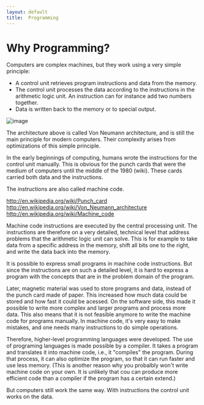 ```yaml
---
layout: default
title:  Programming
---
```



# Why Programming?

Computers are complex machines, but they work using a very simple principle: 

* A control unit retrieves program instructions and data from the memory.
* The control unit processes the data according to the instructions in the arithmetic logic unit. An instruction can for instance add two numbers together.
* Data is written back to the memory or to special output.

![image](http://upload.wikimedia.org/wikipedia/commons/thumb/8/84/Von_Neumann_architecture.svg/330px-Von_Neumann_architecture.svg.png) 

The architecture above is called Von Neumann architecture, and is still the main principle for modern computers. Their complexity arises from optimizations of this simple principle.

In the early beginnings of computing, humans wrote the instructions for the control unit manually. This is obvious for the punch cards that were the medium of computers until the middle of the 1980 (wiki). These cards carried both data and the instructions.

The instructions are also called machine code.

http://en.wikipedia.org/wiki/Punch_card
http://en.wikipedia.org/wiki/Von_Neumann_architecture
http://en.wikipedia.org/wiki/Machine_code

Machine code instructions are executed by the central processing unit. The instructions are therefore on a very detailed, technical level that address problems that the arithmetic logic unit can solve. This is for example to take data from a specific address in the memory, shift all bits one to the right, and write the data back into the memory.

It is possible to express small programs in machine code instructions. But since the instructions are on such a detailed level, it is hard to express a program with the concepts that are in the problem domain of the program. 


Later, magnetic material was used to store programs and data, instead of the punch card made of paper. This increased how much data could be stored and how fast it could be acessed. On the software side, this made it possible to write more complex and larger programs and process more data.
This also means that it is not feasible anymore to write the machine code for programs manually. In machine code, it's very easy to make mistakes, and one needs many instructions to do simple operations. 

Therefore, higher-level programming languages were developed. The use of programing languages is made possible by a compiler. It takes a program and translates it into machine code, i.e., it "compiles" the program. During that process, it can also optimize the program, so that it can run faster and use less memory. (This is another reason why you probalbly won't write machine code on your own. It is unlikely that cou can produce more efficient code than a compiler if the program has a certain extend.)

But computers still work the same way. With instructions the control unit works on the data. 
